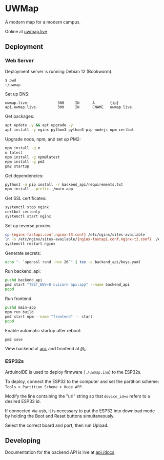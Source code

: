 # UWMap

A modern map for a modern campus.

Online at [uwmap.live](https://uwmap.live/)

## Deployment

### Web Server
Deployment server is running Debian 12 (Bookworm).

```bash
$ pwd
~/uwmap
```

Set up DNS:
```dns
uwmap.live.             300     IN      A       {ip}
api.uwmap.live.         300     IN      CNAME   uwmap.live.
```

Get packages: 
```bash
apt update -y && apt upgrade -y
apt install -y nginx python3 python3-pip nodejs npm certbot
```

Upgrade node, npm, and set up PM2:
```bash
npm install -g n
n latest
npm install -g npm@latest
npm install -g pm2
pm2 startup
```

Get dependencies:
```bash
python3 -m pip install -r backend_api/requirements.txt
npm install --prefix ./main-app
```

Get SSL certificates:
```bash
systemctl stop nginx
certbot certonly
systemctl start nginx
```

Set up reverse proxies:
```bash
cp {nginx-fastapi.conf,nginx-t3.conf} /etc/nginx/sites-available
ln -s /etc/nginx/sites-available/{nginx-fastapi.conf,nginx-t3.conf}  /etc/nginx/sites-enabled/
systemctl restart nginx
```

Generate secrets:
```bash
echo "- `openssl rand -hex 20`" | tee -a backend_api/keys.yaml
```

Run backend_api:
```bash
pushd backend_api 
pm2 start "TEST_ENV=0 uvicorn api:app" --name backend_api
popd
```

Run frontend:
```bash
pushd main-app 
npm run build
pm2 start npm --name "frontend" -- start
popd
```

Enable automatic startup after reboot:
```bash
pm2 save
```

View backend at [api.](https://api.uwmap.live) and frontend at [@.](https://uwmap.live).

### ESP32s

ArduinoIDE is used to deploy firmware (`./uwmap.ino`) to the ESP32s.

To deploy, connect the ESP32 to the computer and set the partition scheme: `Tools > Partition Scheme > Huge APP`.

Modify the line containing the "url" string so that `device_id=x` refers to a desired ESP32 id.

If connected via usb, it is necessary to put the ESP32 into download mode by holding the Boot and Reset buttons simultaneously.

Select the correct board and port, then run Upload.

## Developing

Documentation for the backend API is live at [api./docs](https://api.uwmap.live/docs).
